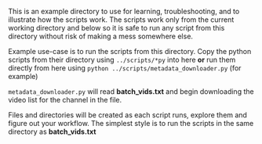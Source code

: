 This is an example directory to use for learning, troubleshooting, and to illustrate how the scripts work.
The scripts work only from the current working directory and below so it is safe to run any script from this directory without risk of making a mess somewhere else.

Example use-case is to run the scripts from this directory.
Copy the python scripts from their directory using `../scripts/*py` into here **or** run them directly from here using `python ../scripts/metadata_downloader.py` (for example)

`metadata_downloader.py` will read **batch_vids.txt** and begin downloading the video list for the channel in the file. 

Files  and directories will be created as each script runs, explore them and figure out your workflow. The simplest style is to run the scripts in the same directory as **batch_vids.txt**
